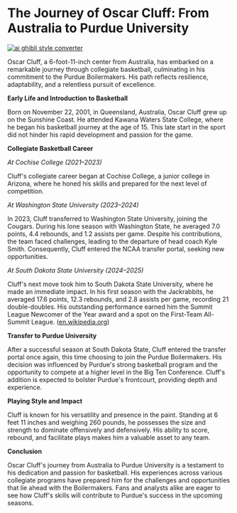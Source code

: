 # The Journey of Oscar Cluff: From Australia to Purdue University

[![ai ghibli style converter](https://i.imgur.com/dwt8Y5G.gif)](https://witbeam.net/slzx)

Oscar Cluff, a 6-foot-11-inch center from Australia, has embarked on a remarkable journey through collegiate basketball, culminating in his commitment to the Purdue Boilermakers. His path reflects resilience, adaptability, and a relentless pursuit of excellence.

**Early Life and Introduction to Basketball**

Born on November 22, 2001, in Queensland, Australia, Oscar Cluff grew up on the Sunshine Coast. He attended Kawana Waters State College, where he began his basketball journey at the age of 15. This late start in the sport did not hinder his rapid development and passion for the game.

**Collegiate Basketball Career**

*At Cochise College (2021–2023)*

Cluff's collegiate career began at Cochise College, a junior college in Arizona, where he honed his skills and prepared for the next level of competition.

*At Washington State University (2023–2024)*

In 2023, Cluff transferred to Washington State University, joining the Cougars. During his lone season with Washington State, he averaged 7.0 points, 4.4 rebounds, and 1.2 assists per game. Despite his contributions, the team faced challenges, leading to the departure of head coach Kyle Smith. Consequently, Cluff entered the NCAA transfer portal, seeking new opportunities.

*At South Dakota State University (2024–2025)*

Cluff's next move took him to South Dakota State University, where he made an immediate impact. In his first season with the Jackrabbits, he averaged 17.6 points, 12.3 rebounds, and 2.8 assists per game, recording 21 double-doubles. His outstanding performance earned him the Summit League Newcomer of the Year award and a spot on the First-Team All-Summit League. ([en.wikipedia.org](https://en.wikipedia.org/wiki/Oscar_Cluff?utm_source=openai))

**Transfer to Purdue University**

After a successful season at South Dakota State, Cluff entered the transfer portal once again, this time choosing to join the Purdue Boilermakers. His decision was influenced by Purdue's strong basketball program and the opportunity to compete at a higher level in the Big Ten Conference. Cluff's addition is expected to bolster Purdue's frontcourt, providing depth and experience.

**Playing Style and Impact**

Cluff is known for his versatility and presence in the paint. Standing at 6 feet 11 inches and weighing 260 pounds, he possesses the size and strength to dominate offensively and defensively. His ability to score, rebound, and facilitate plays makes him a valuable asset to any team.

**Conclusion**

Oscar Cluff's journey from Australia to Purdue University is a testament to his dedication and passion for basketball. His experiences across various collegiate programs have prepared him for the challenges and opportunities that lie ahead with the Boilermakers. Fans and analysts alike are eager to see how Cluff's skills will contribute to Purdue's success in the upcoming seasons.